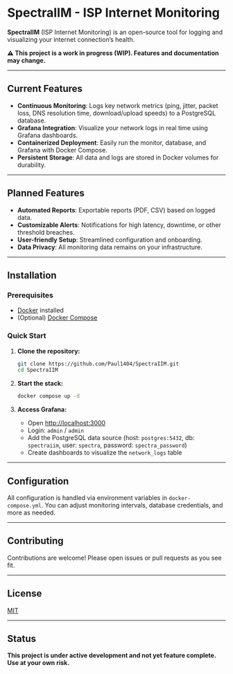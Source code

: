 # SpectraIIM - ISP Internet Monitoring

**SpectraIIM** (ISP Internet Monitoring) is an open-source tool for logging and visualizing your internet connection’s health.

**⚠️ This project is a work in progress (WIP). Features and documentation may change.**

---

## Current Features

- **Continuous Monitoring**: Logs key network metrics (ping, jitter, packet loss, DNS resolution time, download/upload speeds) to a PostgreSQL database.
- **Grafana Integration**: Visualize your network logs in real time using Grafana dashboards.
- **Containerized Deployment**: Easily run the monitor, database, and Grafana with Docker Compose.
- **Persistent Storage**: All data and logs are stored in Docker volumes for durability.

---

## Planned Features

- **Automated Reports**: Exportable reports (PDF, CSV) based on logged data.
- **Customizable Alerts**: Notifications for high latency, downtime, or other threshold breaches.
- **User-friendly Setup**: Streamlined configuration and onboarding.
- **Data Privacy**: All monitoring data remains on your infrastructure.

---

## Installation

### Prerequisites

- [Docker](https://docs.docker.com/get-docker/) installed
- (Optional) [Docker Compose](https://docs.docker.com/compose/)

### Quick Start

1. **Clone the repository:**
   ```bash
   git clone https://github.com/Paul1404/SpectraIIM.git
   cd SpectraIIM
   ```

2. **Start the stack:**
   ```bash
   docker compose up -d
   ```

3. **Access Grafana:**
   - Open [http://localhost:3000](http://localhost:3000)
   - Login: `admin` / `admin`
   - Add the PostgreSQL data source (host: `postgres:5432`, db: `spectraiim`, user: `spectra`, password: `spectra_password`)
   - Create dashboards to visualize the `network_logs` table

---

## Configuration

All configuration is handled via environment variables in `docker-compose.yml`.
You can adjust monitoring intervals, database credentials, and more as needed.

---

## Contributing

Contributions are welcome! Please open issues or pull requests as you see fit.

---

## License

[MIT](LICENSE)

---

## Status

**This project is under active development and not yet feature complete. Use at your own risk.**